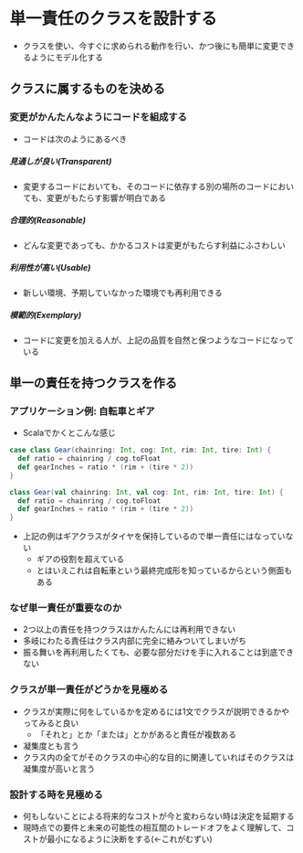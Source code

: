 # 単一責任のクラスを設計する
- クラスを使い、今すぐに求められる動作を行い、かつ後にも簡単に変更できるようにモデル化する

## クラスに属するものを決める

### 変更がかんたんなようにコードを組成する
- コードは次のようにあるべき

##### 見通しが良い(Transparent)
- 変更するコードにおいても、そのコードに依存する別の場所のコードにおいても、変更がもたらす影響が明白である

##### 合理的(Reasonable)
- どんな変更であっても、かかるコストは変更がもたらす利益にふさわしい

##### 利用性が高い(Usable)
- 新しい環境、予期していなかった環境でも再利用できる

##### 模範的(Exemplary)
- コードに変更を加える人が、上記の品質を自然と保つようなコードになっている

## 単一の責任を持つクラスを作る

### アプリケーション例: 自転車とギア
- Scalaでかくとこんな感じ
```scala
case class Gear(chainring: Int, cog: Int, rim: Int, tire: Int) {
  def ratio = chainring / cog.toFloat
  def gearInches = ratio * (rim + (tire * 2))
}
```

```scala
class Gear(val chainring: Int, val cog: Int, rim: Int, tire: Int) {
  def ratio = chainring / cog.toFloat
  def gearInches = ratio * (rim + (tire * 2))
}
```
- 上記の例はギアクラスがタイヤを保持しているので単一責任にはなっていない
  - ギアの役割を超えている
  - とはいえこれは自転車という最終完成形を知っているからという側面もある

### なぜ単一責任が重要なのか
- 2つ以上の責任を持つクラスはかんたんには再利用できない
- 多岐にわたる責任はクラス内部に完全に絡みついてしまいがち
- 振る舞いを再利用したくても、必要な部分だけを手に入れることは到底できない

### クラスが単一責任がどうかを見極める
- クラスが実際に何をしているかを定めるには1文でクラスが説明できるかやってみると良い
  - 「それと」とか「または」とかがあると責任が複数ある
- 凝集度とも言う
- クラス内の全てがそのクラスの中心的な目的に関連していればそのクラスは凝集度が高いと言う

### 設計する時を見極める
- 何もしないことによる将来的なコストが今と変わらない時は決定を延期する
- 現時点での要件と未来の可能性の相互間のトレードオフをよく理解して、コストが最小になるように決断をする(<-これがむずい)
